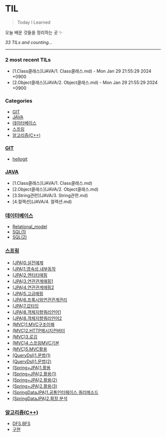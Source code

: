 # TIL
> Today I Learned

오늘 배운 것들을 정리하는 곳 ✨


_33 TILs and counting..._

---

### 2 most recent TILs

- [1.Class클래스](JAVA/1. Class클래스.md) - Mon Jan 29 21:55:29 2024 +0900
- [2.Object클래스](JAVA/2. Object클래스.md) - Mon Jan 29 21:55:29 2024 +0900

### Categories

- [GIT](#GIT)
- [JAVA](#JAVA)
- [데이터베이스](#데이터베이스)
- [스프링](#스프링)
- [알고리즘(C++)](#알고리즘(C++))

### [GIT](#GIT)
- [hellogit](GIT/hellogit.md)

### [JAVA](#JAVA)
- [1.Class클래스](JAVA/1. Class클래스.md)
- [2.Object클래스](JAVA/2. Object클래스.md)
- [3.String관련](JAVA/3. String관련.md)
- [4.컬렉션](JAVA/4. 컬렉션.md)

### [데이터베이스](#데이터베이스)
- [Relational_model](데이터베이스/Relational_model.md)
- [SQL(1)](데이터베이스/SQL(1).md)
- [SQL(2)](데이터베이스/SQL(2).md)

### [스프링](#스프링)
- [(JPA)0.실전예제](스프링/(JPA)0.실전예제.md)
- [(JPA)1.영속성,내부동작](스프링/(JPA)1.영속성,내부동작.md)
- [(JPA)2.엔티티매핑](스프링/(JPA)2.엔티티매핑.md)
- [(JPA)3.연관관계매핑1](스프링/(JPA)3.연관관계매핑1.md)
- [(JPA)4.연관관계매핑2](스프링/(JPA)4.연관관계매핑2.md)
- [(JPA)5.고급매핑](스프링/(JPA)5.고급매핑.md)
- [(JPA)6.프록시와연관관계관리](스프링/(JPA)6.프록시와연관관계관리.md)
- [(JPA)7.값타입](스프링/(JPA)7.값타입.md)
- [(JPA)8.객체지향쿼리언어1](스프링/(JPA)8.객체지향쿼리언어1.md)
- [(JPA)8.객체지향쿼리언어2](스프링/(JPA)8.객체지향쿼리언어2.md)
- [(MVC)1.MVC구조이해](스프링/(MVC)1.MVC구조이해.md)
- [(MVC)2.HTTP메시지컨버터](스프링/(MVC)2.HTTP메시지컨버터.md)
- [(MVC)3.로깅](스프링/(MVC)3.로깅.md)
- [(MVC)4.스프링MVC기본](스프링/(MVC)4.스프링MVC기본.md)
- [(MVC)5.MVC활용](스프링/(MVC)5.MVC활용.md)
- [(QueryDsl)1.문법(1)](스프링/(QueryDsl)1.문법(1).md)
- [(QueryDsl)1.문법(2)](스프링/(QueryDsl)2.문법(2).md)
- [(Spring+JPA)1.활용](스프링/(Spring+JPA)1.활용.md)
- [(Spring+JPA)2.활용(1)](스프링/(Spring+JPA)2.활용(1).md)
- [(Spring+JPA)2.활용(2)](스프링/(Spring+JPA)2.활용(2).md)
- [(Spring+JPA)2.활용(3)](스프링/(Spring+JPA)2.활용(3).md)
- [(SpringDataJPA)1.공통인터페이스,쿼리메소드](스프링/(SpringDataJPA)1.공통인터페이스,쿼리메소드.md)
- [(SpringDataJPA)2.확장,분석](스프링/(SpringDataJPA)2.확장,분석.md)

### [알고리즘(C++)](#알고리즘(C++))
- [DFS,BFS](알고리즘(C++)/DFS,BFS.md)
- [구현](알고리즘(C++)/구현.md)



